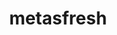 ---
codehost: https://github.com/metasfresh
facebook: https://facebook.com/metasfresh
linkedin: https://linkedin.com/company/metasfresh
logohandle: metasfresh
sort: metasfresh
title: metasfresh
twitter: https://x.com/metasfresh
website: https://metasfresh.com/en/
wikipedia: https://en.wikipedia.org/wiki/Metasfresh
youtube: https://youtube.com/channel/UCUhUCu7lJNn2tsguGWP7PRw
---